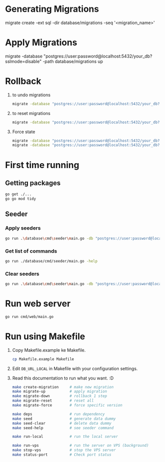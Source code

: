 # Generating Migrations
migrate create -ext sql -dir database/migrations -seq '<migration_name>'

# Apply Migrations
migrate -database "postgres://user:password@localhost:5432/your_db?sslmode=disable" -path database/migrations up 

# Rollback
1. to undo migrations
   ```bash
   migrate -database "postgres://user:password@localhost:5432/your_db?sslmode=disable" -path database/migrations down 1
   ```

2. to reset migrations
   ```bash
   migrate -database "postgres://user:password@localhost:5432/your_db?sslmode=disable" -path database/migrations down
   ```

3. Force state
   ```bash
   migrate -database "postgres://user:password@localhost:5432/your_db?sslmode=disable" -path database/migrations force 0
   migrate -database "postgres://user:password@localhost:5432/your_db?sslmode=disable" -path database/migrations force 1
   ```

# First time running
## Getting packages
```bash
go get ./...
go go mod tidy
```
## Seeder
### Apply seeders
```bash
go run .\database\cmd\seeder\main.go -db "postgres://user:password@localhost:5432/your_db?sslmode=disable"
```
### Get list of commands
```bash
go run ./database/cmd/seeder/main.go -help
```
### Clear seeders
```bash
go run .\database\cmd\seeder\main.go -db "postgres://user:password@localhost:5432/your_db?sslmode=disable" -only-clear
```

# Run web server

```bash
go run cmd/web/main.go
```

# Run using Makefile

1. Copy Makefile.example ke Makefile.

   ```bash
   cp Makefile.example Makefile
   ```

2. Edit `DB_URL_LOCAL` in Makefile with your configuration settings.

3. Read this documentation to run what you want. :D

   ```bash
   make create-migration     # make new migration
   make migrate-up           # apply migration
   make migrate-down         # rollback 1 step
   make migrate-reset        # reset all
   make migrate-force        # force specific version

   make deps                 # run dependency
   make seed                 # generate data dummy
   make seed-clear           # delete data dummy
   make seed-help            # see seeder command

   make run-local            # run the local server

   make run-vps              # run the server on VPS (background)
   make stop-vps             # stop the VPS server
   make status-port          # Check port status
   ```